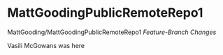 # MattGoodingPublicRemoteRepo1
MattGooding/MattGoodingPublicRemoteRepo1
*Feature-Branch Changes*

Vasili McGowans was here
